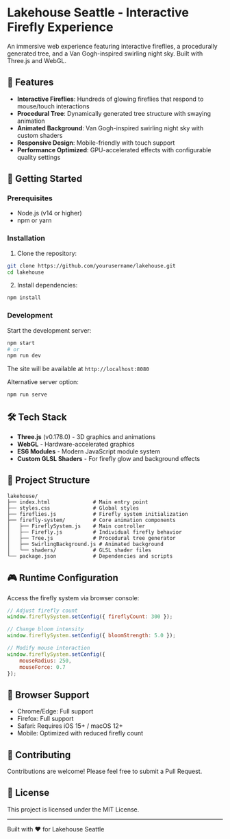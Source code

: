 # Lakehouse Seattle - Interactive Firefly Experience

An immersive web experience featuring interactive fireflies, a procedurally generated tree, and a Van Gogh-inspired swirling night sky. Built with Three.js and WebGL.

## 🌟 Features

- **Interactive Fireflies**: Hundreds of glowing fireflies that respond to mouse/touch interactions
- **Procedural Tree**: Dynamically generated tree structure with swaying animation
- **Animated Background**: Van Gogh-inspired swirling night sky with custom shaders
- **Responsive Design**: Mobile-friendly with touch support
- **Performance Optimized**: GPU-accelerated effects with configurable quality settings

## 🚀 Getting Started

### Prerequisites

- Node.js (v14 or higher)
- npm or yarn

### Installation

1. Clone the repository:
```bash
git clone https://github.com/yourusername/lakehouse.git
cd lakehouse
```

2. Install dependencies:
```bash
npm install
```

### Development

Start the development server:

```bash
npm start
# or
npm run dev
```

The site will be available at `http://localhost:8080`

Alternative server option:
```bash
npm run serve
```

## 🛠️ Tech Stack

- **Three.js** (v0.178.0) - 3D graphics and animations
- **WebGL** - Hardware-accelerated graphics
- **ES6 Modules** - Modern JavaScript module system
- **Custom GLSL Shaders** - For firefly glow and background effects

## 📁 Project Structure

```
lakehouse/
├── index.html              # Main entry point
├── styles.css              # Global styles
├── fireflies.js            # Firefly system initialization
├── firefly-system/         # Core animation components
│   ├── FireflySystem.js    # Main controller
│   ├── Firefly.js          # Individual firefly behavior
│   ├── Tree.js             # Procedural tree generator
│   ├── SwirlingBackground.js # Animated background
│   └── shaders/            # GLSL shader files
└── package.json            # Dependencies and scripts
```

## 🎮 Runtime Configuration

Access the firefly system via browser console:

```javascript
// Adjust firefly count
window.fireflySystem.setConfig({ fireflyCount: 300 });

// Change bloom intensity
window.fireflySystem.setConfig({ bloomStrength: 5.0 });

// Modify mouse interaction
window.fireflySystem.setConfig({ 
    mouseRadius: 250,
    mouseForce: 0.7 
});
```

## 📱 Browser Support

- Chrome/Edge: Full support
- Firefox: Full support  
- Safari: Requires iOS 15+ / macOS 12+
- Mobile: Optimized with reduced firefly count

## 🤝 Contributing

Contributions are welcome! Please feel free to submit a Pull Request.

## 📄 License

This project is licensed under the MIT License.

---

Built with ❤️ for Lakehouse Seattle